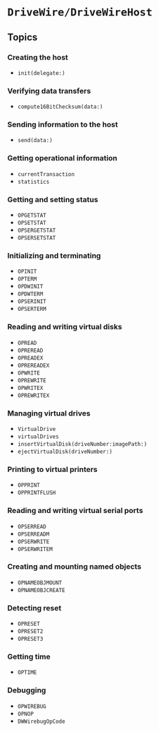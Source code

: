 # ``DriveWire/DriveWireHost``

## Topics

### Creating the host

- ``init(delegate:)``

### Verifying data transfers

- ``compute16BitChecksum(data:)``

### Sending information to the host

- ``send(data:)``

### Getting operational information

- ``currentTransaction``
- ``statistics``

### Getting and setting status

- ``OPGETSTAT``
- ``OPSETSTAT``
- ``OPSERGETSTAT``
- ``OPSERSETSTAT``

### Initializing and terminating

- ``OPINIT``
- ``OPTERM``
- ``OPDWINIT``
- ``OPDWTERM``
- ``OPSERINIT``
- ``OPSERTERM``

### Reading and writing virtual disks

- ``OPREAD``
- ``OPREREAD``
- ``OPREADEX``
- ``OPREREADEX``
- ``OPWRITE``
- ``OPREWRITE``
- ``OPWRITEX``
- ``OPREWRITEX``

### Managing virtual drives

- ``VirtualDrive``
- ``virtualDrives``
- ``insertVirtualDisk(driveNumber:imagePath:)``
- ``ejectVirtualDisk(driveNumber:)``


### Printing to virtual printers

- ``OPPRINT``
- ``OPPRINTFLUSH``

### Reading and writing virtual serial ports

- ``OPSERREAD``
- ``OPSERREADM``
- ``OPSERWRITE``
- ``OPSERWRITEM``

### Creating and mounting named objects

- ``OPNAMEOBJMOUNT``
- ``OPNAMEOBJCREATE``

### Detecting reset

- ``OPRESET``
- ``OPRESET2``
- ``OPRESET3``

### Getting time

- ``OPTIME``

### Debugging

- ``OPWIREBUG``
- ``OPNOP``
- ``DWWirebugOpCode``

